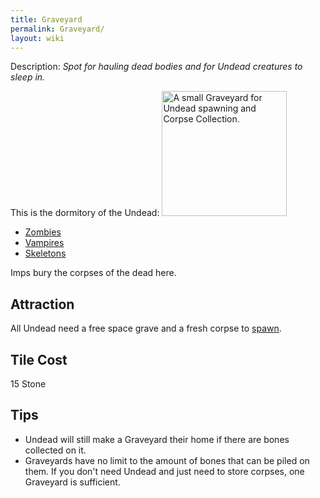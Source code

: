 ```yaml
---
title: Graveyard
permalink: Graveyard/
layout: wiki
---
```


Description: *Spot for hauling dead bodies and for Undead creatures to
sleep in.*

This is the dormitory of the Undead:
<img src="/keeperrl_wiki/Graveyard.png" title="fig:A small Graveyard for Undead spawning and Corpse Collection." alt="A small Graveyard for Undead spawning and Corpse Collection." width="200" />

-   [Zombies](/keeperrl_wiki/Zombie "wikilink")
-   [Vampires](/keeperrl_wiki/Vampire "wikilink")
-   [Skeletons](/keeperrl_wiki/Skeleton "wikilink")

Imps bury the corpses of the dead here.

Attraction
----------

All Undead need a free space grave and a fresh corpse to
[spawn](/keeperrl_wiki/Immigration "wikilink").

Tile Cost
---------

15 Stone

Tips
----

-   Undead will still make a Graveyard their home if there are bones
    collected on it.
-   Graveyards have no limit to the amount of bones that can be piled on
    them. If you don't need Undead and just need to store corpses, one
    Graveyard is sufficient.

